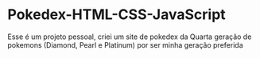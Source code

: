 # Pokedex-HTML-CSS-JavaScript

Esse é um projeto pessoal, criei um site de pokedex da Quarta geração de pokemons (Diamond, Pearl e Platinum) por ser minha geração preferida
